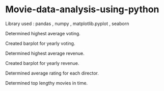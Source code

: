 # Movie-data-analysis-using-python

Library used : pandas , numpy , matplotlib.pyplot , seaborn

Determined highest average voting.

Created barplot for yearly voting.

Determined highest average revenue.

Created barplot for yearly revenue.

Determined average rating for each director.

Determined top lengthy movies in time.
